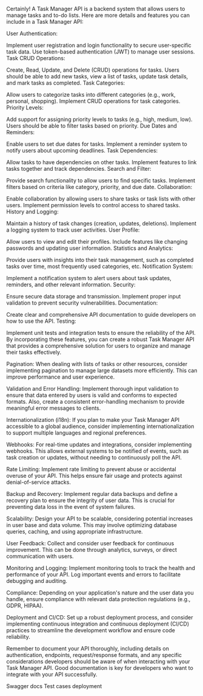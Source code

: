 Certainly! A Task Manager API is a backend system that allows users to manage tasks and to-do lists. Here are more details and features you can include in a Task Manager API:

User Authentication:

Implement user registration and login functionality to secure user-specific task data.
Use token-based authentication (JWT) to manage user sessions.
Task CRUD Operations:

Create, Read, Update, and Delete (CRUD) operations for tasks.
Users should be able to add new tasks, view a list of tasks, update task details, and mark tasks as completed.
Task Categories:

Allow users to categorize tasks into different categories (e.g., work, personal, shopping).
Implement CRUD operations for task categories.
Priority Levels:

Add support for assigning priority levels to tasks (e.g., high, medium, low).
Users should be able to filter tasks based on priority.
Due Dates and Reminders:

Enable users to set due dates for tasks.
Implement a reminder system to notify users about upcoming deadlines.
Task Dependencies:

Allow tasks to have dependencies on other tasks.
Implement features to link tasks together and track dependencies.
Search and Filter:

Provide search functionality to allow users to find specific tasks.
Implement filters based on criteria like category, priority, and due date.
Collaboration:

Enable collaboration by allowing users to share tasks or task lists with other users.
Implement permission levels to control access to shared tasks.
History and Logging:

Maintain a history of task changes (creation, updates, deletions).
Implement a logging system to track user activities.
User Profile:

Allow users to view and edit their profiles.
Include features like changing passwords and updating user information.
Statistics and Analytics:

Provide users with insights into their task management, such as completed tasks over time, most frequently used categories, etc.
Notification System:

Implement a notification system to alert users about task updates, reminders, and other relevant information.
Security:

Ensure secure data storage and transmission.
Implement proper input validation to prevent security vulnerabilities.
Documentation:

Create clear and comprehensive API documentation to guide developers on how to use the API.
Testing:

Implement unit tests and integration tests to ensure the reliability of the API.
By incorporating these features, you can create a robust Task Manager API that provides a comprehensive solution for users to organize and manage their tasks effectively.


Pagination: When dealing with lists of tasks or other resources, consider implementing pagination to manage large datasets more efficiently. This can improve performance and user experience.

Validation and Error Handling: Implement thorough input validation to ensure that data entered by users is valid and conforms to expected formats. Also, create a consistent error-handling mechanism to provide meaningful error messages to clients.

Internationalization (i18n): If you plan to make your Task Manager API accessible to a global audience, consider implementing internationalization to support multiple languages and regional preferences.

Webhooks: For real-time updates and integrations, consider implementing webhooks. This allows external systems to be notified of events, such as task creation or updates, without needing to continuously poll the API.

Rate Limiting: Implement rate limiting to prevent abuse or accidental overuse of your API. This helps ensure fair usage and protects against denial-of-service attacks.

Backup and Recovery: Implement regular data backups and define a recovery plan to ensure the integrity of user data. This is crucial for preventing data loss in the event of system failures.

Scalability: Design your API to be scalable, considering potential increases in user base and data volume. This may involve optimizing database queries, caching, and using appropriate infrastructure.

User Feedback: Collect and consider user feedback for continuous improvement. This can be done through analytics, surveys, or direct communication with users.

Monitoring and Logging: Implement monitoring tools to track the health and performance of your API. Log important events and errors to facilitate debugging and auditing.

Compliance: Depending on your application's nature and the user data you handle, ensure compliance with relevant data protection regulations (e.g., GDPR, HIPAA).

Deployment and CI/CD: Set up a robust deployment process, and consider implementing continuous integration and continuous deployment (CI/CD) practices to streamline the development workflow and ensure code reliability.

Remember to document your API thoroughly, including details on authentication, endpoints, request/response formats, and any specific considerations developers should be aware of when interacting with your Task Manager API. Good documentation is key for developers who want to integrate with your API successfully.

<!-- features -->
Swagger docs
Test cases
deployment